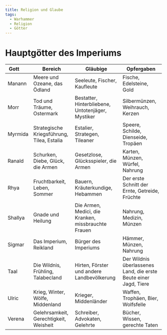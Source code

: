 ```yaml
---
title: Religion und Glaube
tags:
  - Warhammer
  - Religion
  - Götter
---
```


# Hauptgötter des Imperiums

| Gott &nbsp; &nbsp; &nbsp; | Bereich                                    | Gläubige                                            | Opfergaben                                                       |
| ------------------------- | ------------------------------------------ | --------------------------------------------------- | ---------------------------------------------------------------- |
| Manann                    | Meere und Ozeane, das Ödland               | Seeleute, Fischer, Kaufleute                        | Fische, Edelsteine, Gold                                         |
| Morr                      | Tod und Träume, Ostermark                  | Bestatter, Hinterbliebene, Untotenjäger, Mystiker   | Silbermünzen, Weihrauch, Kerzen                                  |
| Myrmida                   | Strategische Kriegsführung, Tilea, Estalia | Estalier, Strategen, Tileaner                       | Speere, Schilde, Dienseide, Tropäen                              |
| Ranald                    | Schurken, Diebe, Glück, die Armen          | Gesetzlose, Glücksspieler, die Armen                | Karten, Münzen, Würfel, Nahrung                                  |
| Rhya                      | Fruchtbarkeit, Leben, Sommer               | Bauern, Kräuterkundige, Hebammen                    | Der erste Schnitt der Ernte, Getreide, Früchte                   |
| Shallya                   | Gnade und Heilung                          | Die Armen, Medici, die Kranken, missbrauchte Frauen | Nahrung, Medizin, Münzen                                         |
| Sigmar                    | Das Imperium, Reikland                     | Bürger des Imperiums                                | Hämmer, Münzen, Nahrung                                          |
| Taal                      | Die Wildnis, Frühling, Talabecland         | Hirten, Förster und andere Landbevölkerung          | Der Wildnis überlassenes Land, die erste Beute einer Jagd, Tiere |
| Ulric                     | Krieg, Winter, Wölfe, Middenland           | Krieger, Middenländer                               | Waffen, Trophäen, Bier, Wolfsfelle                               |
| Verena                    | Gelehrsamkeit, Gerechtigkeit, Weisheit     | Schreiber, Advokaten, Gelehrte                      | Bücher, Wissen, gerechte Taten                                   |